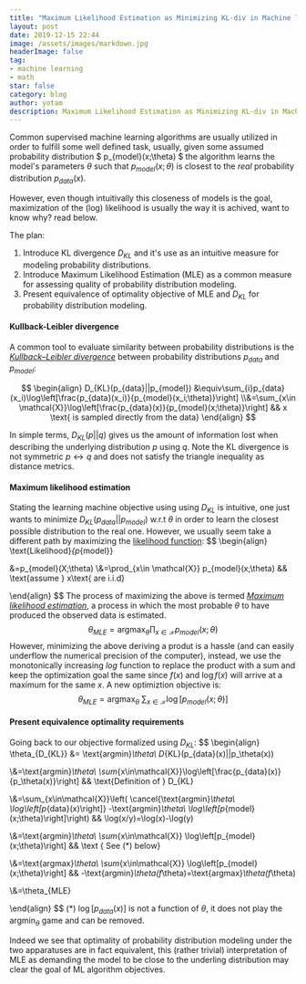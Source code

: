 ```yaml
---
title: "Maximum Likelihood Estimation as Minimizing KL-div in Machine learning"
layout: post
date: 2019-12-15 22:44
image: /assets/images/markdown.jpg
headerImage: false
tag:
- machine learning
- math
star: false
category: blog
author: yotam
description: Maximum Likelihood Estimation as Minimizing KL-div in Machine learning
---
```


Common supervised machine learning algorithms are usually utilized in order to fulfill some well defined task, usually, given some assumed probability distribution $ p_{model}(x;\theta) $ the algorithm learns the model's parameters $\theta$ such that $p_{model} (x;\theta)$ is closest to the *real* probability distribution $p_{data}(x)$.

However, even though intuitivally this closeness of models is the goal, maximization of the (log) likelihood is usually the way it is achived, want to know why? read below.

The plan:

1. Introduce KL divergence $D_{KL}$ and it's use as an intuitive measure for modeling probability distributions.
2. Introduce Maximum Likelihood Estimation (MLE) as a common measure for assessing quality of probability distribution modeling.
3. Present equivalence of optimality objective of MLE and $D_{KL}$  for probability distribution modeling.

#### Kullback-Leibler divergence

A common tool to evaluate similarity between probability distributions is the *[Kullback–Leibler divergence](https://en.wikipedia.org/wiki/Kullback–Leibler_divergence)* between probability distributions $p_{data}$ and $p_{model}$:

$$ \begin{align} D_{KL}(p_{data}||p_{model}) &\equiv\sum_{i}p_{data}(x_i)\log\left[\frac{p_{data}(x_i)}{p_{model}(x_i;\theta)}\right] \\&=\sum_{x\in \mathcal{X}}\log\left[\frac{p_{data}(x)}{p_{model}(x;\theta)}\right] && x \text{ is sampled directly from the data} \end{align} $$

 In simple terms, $D_{KL}(p||q)$ gives us the amount of information lost when describing the underlying distribution $p$ using $q$. Note the KL divergence is not symmetric $p\leftrightarrow q$ and does not satisfy the triangle inequality as distance metrics.  

#### Maximum likelihood estimation

 Stating the learning machine objective using using $D_{KL}$ is intuitive, one just wants to minimize $D_{KL}(p_{data}||p_{model})$ w.r.t $\theta$ in order to learn the closest possible distribution to the real one. However, we usually seem take a different path by maximizing the [likelihood function](https://en.wikipedia.org/wiki/Likelihood_function):
$$
\begin{align}
\text{Likelihood}_{p_{model}}

  &=p_{model}(X;\theta)
 \\&=\prod_{x\in \mathcal{X}} p_{model}(x;\theta)
 && \text{assume } x\text{ are i.i.d}

 \end{align}
$$
The process of maximizing the above is termed [*Maximum likelihood estimation*](https://en.wikipedia.org/wiki/Maximum_likelihood_estimation), a process in which the most probable $\theta$ to have produced the observed data is estimated.
$$
\theta_{MLE}=\text{argmax}_\theta \prod_{x\in \mathcal{X}} p_{model}(x;\theta)
$$
However, minimizing the above deriving a produt is a hassle (and can easily underflow the numerical precision of the computer), instead, we use the monotonically increasing $log$ function to replace the product with a sum and keep the optimization goal the same since $f(x)$ and $\log f(x)$ will arrive at a maximum for the same $x$. A new optimiztion objective is:
$$
\theta_{MLE}=\text{argmax}_\theta\ \sum_{x\in\mathcal{X}}
 \log\left[p_{model}(x;\theta)\right]
$$

#### Present equivalence optimality requirements

Going back to our objective formalized using $D_{KL}$:
$$
\begin{align}
 \theta_{D_{KL}}
  &= \text{argmin}_\theta\  D_{KL}(p_{data}(x)||p_\theta(x))

\\&=\text{argmin}_\theta\  \sum_{x\in\mathcal{X}}\log\left[\frac{p_{data}(x)}{p_\theta(x)}\right]
&& \text{Definition of } D_{KL}

\\&=\sum_{x\in\mathcal{X}}\left(
\cancel{\text{argmin}_\theta\  \log\left[p_{data}(x)\right]}
-\text{argmin}_\theta\  \log\left[p_{model}(x;\theta)\right]\right)
&& \log(x/y)=\log(x)-\log(y)

\\&=\text{argmin}_\theta\ \sum_{x\in\mathcal{X}}
 \log\left[p_{model}(x;\theta)\right]
 && \text { See (*) below}

\\&=\text{argmax}_\theta\ \sum_{x\in\mathcal{X}}
 \log\left[p_{model}(x;\theta)\right]
 && -\text{argmin}_\theta(f_\theta)=\text{argmax}_\theta(f_\theta)

\\&=\theta_{MLE}

\end{align}
$$
(*) $\log\left[p_{data}(x)\right]$  is not a function of $\theta$, it does not play the $\text{argmin}_\theta$ game and can be removed.

Indeed we see that optimality of probability distribution modeling under the two apparatuses are in fact equivalent, this (rather trivial) interpretation of MLE as demanding the model to be close to the underling distribution may clear the goal of ML algorithm objectives.  
